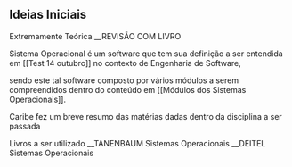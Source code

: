 
## Ideias Iniciais

Extremamente Teórica __REVISÃO COM LIVRO

Sistema Operacional é um software que tem sua definição a ser entendida em [[Test 14 outubro]] no contexto de Engenharia de Software, 

sendo este tal software composto por vários módulos a serem compreendidos dentro do conteúdo em [[Módulos dos Sistemas Operacionais]].

Caribe fez um breve resumo das matérias dadas dentro  da disciplina a ser passada

Livros a ser utilizado __TANENBAUM Sistemas Operacionais 
__DEITEL Sistemas Operacionais

